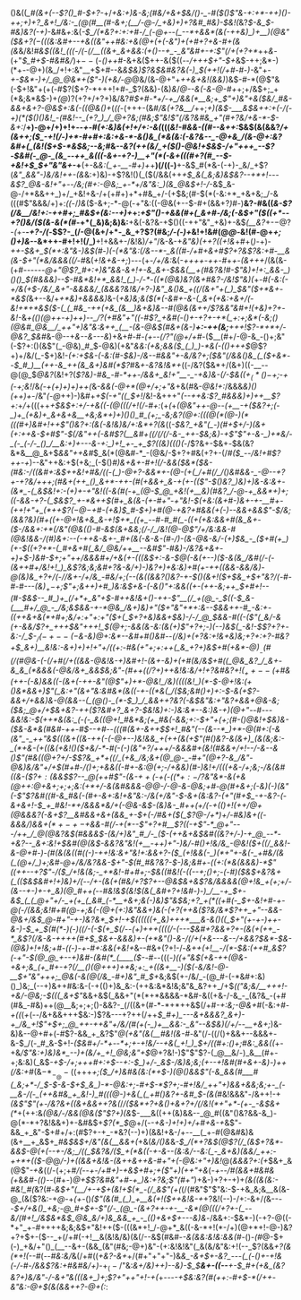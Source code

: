 ()&((*_#(&+(--$?()_#-$+?-*+/_+&:+)&-&;(#&/+&+$&/()-_-#($()$"&-+:+*-++)()-++;+)+?_&+!_/&:-_(@(#__(#-&+;(__/-@-/_+&)+)+?&#_#&)-$&!(_&?_$-&_$-#&)&?(-+)_-&#&_+:_&(*-$_/(*&?+:+:+#-/_(-@+--(_--*+&&*(&(-++&)_)+__)(@&"($&$+?(-((($&:&#+--+&(_(&"_++#&:+&(@_+(+(-&"_)+(+#+?+&-#+(&(&*&/&!_#&$((&!_(((-/(-(/__((&+_&+&&:(+()--+_-_&"&#+-+:$"(/+(+?+*_++_&_-(+"_$_#+$-#&#&/_)+$--($-_()+$+$_#-&+&($++-&($((_--/+++$+"-$+_&$-++;&*-)(*+--@+)(&_/+!+:&"__+$+#--&_&$&)$?&$&#&?&(-)_$(++!(/+#-#-)-_&"+-_+-$&*-)+/_@_@&*+($"-)(+&/-@_@&/(&-@+"+_++&+&!(&&)_)&$-#-*(@$"&(-$+!&"+(+(-#$?($+?-*+++!+#-_$?(&&)-(&)_&_/_@--&(-&-@-#+_+;+/&$+;_+(*&;&*&$-)+_(@_)$?($+?+/+?+)&/&?___#_$+#-*+/-+_/&&(*__&;+_$"+)&"+&($&/_#&-&&+&+?-@&$+:&(-((@&_()+_(_((_-(+++-(&#_/&(+?&__/_++;_$+)($&$-___&$&++:+(-/(-+)(*($()()&!_-(#&!--_(+?_)_/_@+?&;(#&;$"&!$"(/&?&#&_+"(#+?&/+&-*-$-&+:_/__+)-@+/+)+!+*--+*-#_(+:&)&(+!+/+:-&(_(((_&!-#&&-((#--&++:_$&$(&(&&?_/+(&++;($_-+!(/-)+*-#+#+:&:+&-*-&()&_(*&(&:(-&?&--_-@+&_/(&-@+:&?&#+(_(&!($+$-*&$&;--&;_#&*--&?(++(&/_+($()-@&!+$&$-/+"+++_--$?-$&#(-_@-_(&_--++_&(((-&+-+?-)__+"(*(-&+(((#+?(#_--$-+&!+$_$+"&"&+-*+__(+-&*&:(_+-__-#+)+*+__)(/((-)__+-&$_#(*&-(-+)-_&/_+$?(*&"_&&"-)&/&!++-(&*&:+)&)-+$?&!()(_($(/&&(++_+$_&(_&;&)&$&?--+*+!_-_--&$?_@&-&!+"+--/&;(#+:-@&;_+-*+/&"&:_)(&_@&$+!-/_-&$_&-@-/+*&&++_)+/_+&!+&-/+(+#+)+*+#&_+/-(+$&;(#-$(*(-&:+*_+&+&;_/-&(((#$"&&&/+)+:_((_-/_)&_($-&+;-*-@(-+"&:((-@&(+--$-#+(&&+?_)_#-)__&?-#&((*&-$?(/&__/&!+:-++#+;_#&$+(&:--+)+*+:_+$"()-+&&(#+(_&+#-/&;(-&$+"($((+*--+?()&/($(&-&(*(#_-+*(_&)&;&)&:__+&(-&?&-+$()((-++"&"_+&)+-&$_(__&?_+-$-@$?-_(_+-__-_+?-/(-_$$?-_(/-@(&+/+*-_&_+?$?(#&;_/-(-)+_&!+!&#(@_@-_&!(#-@+_+;()+)&_--&*++-#+!+!(/_)__+!+&&+-/&!&)_/+"_/&-&-+*&"&)(++?((+!&*+#+(_)-_+)-___++-$&+_$(*+:&"&_-)&$(#-)(-(*&"&:(/&--*-_&((#-/+#+&+#$?+?&_$?&:+#-__&(&-$+"(*&/&&&$($(/-#_&(_+!&+&-+;_)---(+-_/+/&:_&(-_++++-++-#_+_+_-_(&+++_/(&(&-(+#-----*-@+"_@$?_#+:+)&"&&-&+!+-&_&+-$&&(__+(#&?&!_#-_$"&)+!+:_&&-_)()()_$(#&&&)--_$-#&*&!+*_&&!_(_)-/-*-((*(@&)&?(&+#&?-/&!$"&)(*+*-#(-&:(-+/&(+$-/&/_&+"-&&&&/_(&&&?&!&/+?-)&"_&()&_+((/(&+"+(_)_$&"($+*&+-*&$(*&+--&/+_+*&)+&&&&)_&-(_+&)&;&*($(*(-&#+-&-(_&+(+&:+&+/(-&!+*+*&$($-(_(_#&_-++(+&_(&__)&+&)&--#(@&(&++/$?&*&"&#+!(+&)+?+-&!-_&*+(()(@_++-+)_++)--_/$?($+*_#&"+"((-#$?_+&#(-()+-+?+-+*(_+:+;&*(-&;()(@&#_@&__/_++"+)&"&:&++_(__-(&-@&$(#&+(&-)__+:-++(&;__+++!$?-*+*+/-@&?_$&#_&-@--+_&--&---&_)+&+#-#-*_(_+--(/$?$"(@+/+#-*($__(#+/-@-&_-()+;&"(-$?+:()(&$"(_-@&)_#_$-@&)(+&"_&&:(+&;&&($_(_)_)-*&(-(()+++$_@$?+)+/&/(_-$+)&!-*_(+:+$&-(-&:(#-$&)-/&--#&_&"+-&/&?+;(*___$&"(/&&()&_(_($+_&*--_$_#_)__(++-&_++(&_&+)&#(*$?_#&_+-&?&!&*+_((-/&?($&*+/(&+)((-__--@(@_$_@&?_(&!+?(___$?&)-#&_-#-*++-/&&+_&!+"__-_-+&)&-(/-$&$((+_(*()-$+;_-_+(-+;&!_/&*(-+(+)+)+)++(*&_-&&(-@+*(@+/+;+"&_+&(#&-_@&!+:_/&&&_&)()(++)+_-/&"_(-@_++)-)&#+_+$(-+"((_$+!_/&!-&+++"_(--++&:$?_#&&&)+)++__$?+:_+_/_+(((++_+$&$+:+/-+&((-(@(((/+!(/-#+:_(+_(_+_(@&"++-@--(+__-+($&?+;(-_)+_(+&)+_&+&+&__+&;&*+)+)()()_#_(+;_-&;&?(@+:(((@(*(@-)(*(((#+)&#+!++$"()&?+:(&(-&!&)&/+:&*+?(&_((*-$&?_+&"(_-)(#+$+/-)(&_+_(+:+_+&-$+#$"-$(/&"++(-&#$?_(__&#+((/(/(/-&-_++-$&;&)-+$"$"+-&-_)+*&/-_(-_(-/-_()_/__&:+)+---&-+:_)+!_+-_+_$?((&)((()(*-/$?&+-$&+_-_$&(&?&*&__@_&+$_&&"++&#_$_&(*(@&#-*_-(@&/-$+?+#&(+?+-(/_#($_--/&!+#$?++-+_)--&"++&:+$(+&;_(-$()___#_)&*+&+*-#+!(/-*&*&_($&*($&__-(#&:-/((__&#+:&$++&!+#&/((-(_)-@+?-&&*+-(@-(+(_/+#(/_/()&#&&-_-@--+?+-+?&/+++;(#&+(++_()_&+*-++-(#(+&&+_&-+(+-(($"-$()&?_)&)+)&-&:&+-(&*_-(_&$&!+:-(+)+-+"&!((_-_&(#(-+_(@-__$_@_+&!(+__&)(#&?_/-@-+_&&*+)+;((-&&-+?-(_$&*$?_+-*&++$(#+_&(&-(+-#+"-*+"&!-$(+&:(&+#-)&+-+-__#+-(++!+"+_(*++$?($-@-$+#-_(+&)_$_#-$+)+#(@-*+*&?+#&&(__+__(*-)--&&_+&&$"-$_/&;(&&?&)(#+((+-@+!&+&_&*-_+!_$+*_((+_--#-#_#(_-((+(+&:&&+#(&_&+-($-/&&+:+*(/&"(@&$($()-#_-&$(&+&&;(/-/_/&!(@-@$"_/+/&:&&-#(@&!&&-/(__#_)&_+:_--(-_++&-&*+-_#+(&(-*&-&*-(_#-/_)-(_&-@_&-_&/-_(_+)_$&_-_($+#(+_)(+-$((+?+*-(_#+&+#(_&/_@&/++__--&#$"-#&)-/&?&*+&+-+)+$-)&#-$+;+"++_/&&&#+/+&(+-(((&$+:-&-$_@(-&(+--)($-&(&_/&#(/-(-(&++#+/&!+!_)_&$?&;&;&#__+?&-&/+)-)&?+*_)_+&:&)+#(+-++(_(&&_-&&_/&)-@_(&)&_+?+/(*-/_/_&+*-/+/&_-#&*_/+;_(-_-(_&(_(&&?()&?-+-$()(&+!($+$&_+$+"&?_/(_-#-#-#-*--(*&)_$_+-$+;$"+;&++)+#_)&:&$+&-_(-_&_$()$"+:_&&((+-$($+*+*-*&;++_$+#+!--(#-$&$--_#_)+_(/+*+_&"+$-#++&!&$+$()-*+_+-$"__(/_+(@_-_$((-$_&-(___#+/_@_-_/&;&$&&-+-*_@&*_/&*+)&)+"($+"&"+*+:&--$&&++-#_-&:+-((__++&+&_(*+#+;&/+:+"+:+"($+(_$+?_+&)&&+$&)-/-/_@_$&&-#((-($"(_&/-&(+-&&/$?+_+__++$&"+++!_$(@+;-&&(&-&:(&(*+)$"+?+;-)(--)&$(_-*&!-$$?+?+-&:-/_$-$_/(-+--(-$&-&__)_@+:&*_--&_#+#()&#--(/&)+(+?&:+!&+&)&;+?+:+?-#&?+$_&+)__&!&:-&+)+)+!+"+/((+:-#&(+"+;+:++(_&_+?+)&$+#(_+_&*-@_)_$__-$(#(/(#_@&-(-(/+#(/+((&&-_@&!&-+)&#+!-(&+-&_)+*_(+#(_&/&$+#((_@&_&?_/_&+-&_&_(*&&&(-@&/&+_&&$&;&"-*(#_++((/$?+)+$_+&!&:&/+!+?&#&?+!_(_$_++--(+$_#&(+_+-(__-&)_&_&_((-(&+(-++-&"(@$"+)+*-@&!_/&)((((&!_)(*-$-@+!&:(+()&*&&+)$"(_&:+"(&+"&:&#&*(&((-+-((*&(_/($&;&#_(_)+)+:-$-&(+$?-&_&+/+&&)&-_@(&&_--(_(@()__-_(*__-$_)_/_&&++?&?(-&$&"&:+"&?+&&+_@&-&;($&;_@+/+$&+&?_-++(_$?&#+?_&+?-$&!&)+:-)&:&*--&:_)&-+)(@+"_--#---&&!&:-$(++*&(&:_(-(-_&((@+!_#&*&;(+_#&(-&&;+:-$+"+_(_+;(#-_()_@&!+$&)&-($&_-_&*&(_#&#-_++-#_$--+#--(((#(&+-&++$_$+!_#&"(--(&--*_)+*-@(#+:(-&(&"_-_++"&$(((&+((&-++(-(-@+--)&!_&&*_+(*__++(&(+$"(#()&?-&(&+)_(&(&;&:-_(*+&-(+((&(+&!()($+&_/-*_-_#(_-(-)(_&"+?_/+++/-*_&&_&#+(&!(#&&+/+!-_-/-&_--&()$"(#&((@+?+/-$$?&_+*+((/_(+&_/&;&+(@_@-_-#+"(@+?-&_/&"-@&)&/&"+/+$(#+#-/()+;+*&*&_((-#+-&:_@(*+;-/+&&)(#-)&!+/(((+&-_/+;&;-/&(&#((&-($$?+:($_&&$$?--_@(++#$"-(_&-$++($-+(-($(*+:-/$?&"&*-&(+&_(@_++:_@+&+;+;+;&:(_+*+/-_&(&#&&&-_@_@-/-@-&-@&;+#-@(__#+&+;(-&)(*-)(_&"(-$"$?&#_((#-&_#&*(_-*(#+-&*+:&!+_&"&:-/&(+/&"-$-&+(&:&?-(+"(#+$_-+-__&?-(-&+__&+!-$_+_#&!-*+/&&&*&/+(-@&-&$-(&)&-_#++(__+_/(-+(()+!(_+_+/_@_+(@&&&?(-&+$?__&#&&+&+(&&_+-$+(-/_#&+($(_$?_@-/+*_)+/-#&)_&+((-&&_&_/_)&&+$(*+-+-+$&&-#(/-*+*(*--$"+?+#__$?((-+$"-*_@+"---/++_/_@(@&?&$(#__&&&$-(&/+)&"_#_/-_($-_(+_+&+&$&#((&?+/-)-+_@_--*-+&?--_&+:&!+$&#(@(*&$-&&?&"&!(+__-++)+"-)&/-#()+!&/&_-@&!($+((/_&&!-&-@+#-)-*(#(&(_&((#((-)-++!&:&_+"&!+:&&+?-_($_(+!&&(-_)(*+"+-&(-_+#&/(&(_(@+/_)+;&#-@+/&/&?&&-$+"-$(#_#&?&?-$-)&;&#+-((+:(*&(&_&_&)-*$"((++--+?$"-/($_/+!&(&;-_+*&!-#+#+;-$&((#&!(-((--+;()+;-(-#_)($&$+*&?&+(*_(($&$&#+!+)__&)+/(--/+-(_&(_+_(_#&/+?$?+--@&$&+_&$?&/&&&&(@+!&_+(+;+/-(&--+-)+-+_&)(@_#++(--#&!&$(_&!_$(&(_&#+?+!&#-)-)_/__-+_$+-&$_(_(_@+"+/-_+(+_(_&#_(-*__+&+;&(-)&)$"&$&;+?_+(*((+#(-_$+-&!+#-+-@_(-/(&&;&!_#+#(@-_+;&(-_(@+(+:_)&"&&+)&(-(+?(_++&($?&/&*$?+_+_+"__--&&-@_&+/_&_$_@-#+"-+-)&?&*_$+!_-+$((((((+_&)+++*___&-&()((_$+"($+$-+-)++-&-)-$_+_$(__#(*-__)(_-)_((/-(-$(+_$(/--(_+)+*++(((*(/-(---$&#+?&&+?+-(&(+(++_-*_&$?(/_&-&-++++_(#+$_$&$+$-*&&&)+-(*+*&"()_-_&-/(/+(+&---&-_-/+&&?_$&*-$&-(@&)+!+!&;+#___-((-)-+-#+:&&(+&!+_&--#&$+($?+!-/-_&*++(*+!__-/(*-$&:(++#_&$?(-+"-$(@_@_+--+)&#-(&#(*_(____($-_-#--(((_-)((+"&$(+&-++(@&-+&+;&_(+_#+-+?(/__()(@+++)+*&;+:_+((&+__-)($(-&/&!-@-__$+"&"+++;_@&(-&(@(/&_-#+)&"_#_$+_&;&$(+-/&/_-(@_#-(-*&#+:&)()_)&;_(--+)&++#&:&-(-+(()+)&_&:-(++&:&*&!&;&"&_&?++_/+$_$(($"&;&/__+++!-+&/-@&;-$(((_&+$"_&&+&$(_&&+"(*(*+*&&&&-*&#-&((+&-/-&_-_(&?&_-(+#(#&_-#&)++(@__&;+;+;()-&&?-_(/((&+(#-*-*+*++&$(/+#_-+:&;-@&+_#(-&:+#_-+((_(_+_(--/&+&&+++$&:-)$?&---+?++(/++_$_#+)_---&+&&&?_&+)-+_/&_+!$"+$+;_@_++-++&"+/&/(#(+(-_)+__&&:-_&"--&$&)(/+/--__+&+;_)&-&)&--@+#+(-#$?-&&_+_&?$"_@(+&"(&(__#&!(&-#-_&"(/-((/()+&&+--&&&+-&-$_/(-_#_&-$+!-*($&#+/-*+--*+;+-+!&/--+&(_+!_)_$+/(_(#+:()+;_#&:_&&((*+-+&_/$"&:+)&)&*_--)+(&/+_+!_@&;&"+$_@+?&!-)$"$"$?-(_@__&/-)_&__(#+-+;&:&)(_&$_-+$-/+;+++#+:+$--+:-$_)+/-_&$-/&)&;&;(+--+!&#(#+&+-&)-)++(/&:+#_(&$-*_-_@-(($+++_+;($_/+)&#&(&:(*+$-)(@()&&$"(-&_&&(#___#(_&;+*-/_$-$-&-$+$_&_)-*-@&:+;-#+$-*$?+;-#+!&/_++"+)&&+&&;&;+-_(-__&-/(-_(++&#&_+_&!-)_#(((@-)+&(_(_+#()&?+-&#_$-(&(_#&!&&&"-/&$+$+!-+_(&*$"$"(+-/&?&+(*(&+&&++?&(_/_/($&*+?+&()+&+?+/(/&!(*+"+*-(+-_-&$&+(*_+(++:&_(@&/-/&&(@&($"$?+)(&_$-___&((++(&)&&--_@_#((&"()&?&&-&_)-@(*-*+?&!&&+)+-&#&$+_$?(*_$_@+/(-_-+&-)+!+)+/+#+&-+_&$"-&&_+_&"-$+#+/+:(#$?+-+_-*&?(--)+)(&&!+&-/+--__(_+-#(@&#&)&(&+__+_&$+*_#&$&$+/&"(&(__&&+(*+&(*&/()&*&_-$_/(*+?&$(@$?(/_(&$+?&*_-_&&$-@(+(--+-/&;_/((_$&?&/($_+(*&((-+-&--(&:&/--&:(_-_&+&)(&&/_++:-++*+(($-@_@_/-)+((&&+&!&-(&++&++&-#+"+(-@&:+"+)&!_@(_&&&?+:(+_$&+_&(@$"_-+&_((/-(+;+#_/(--+-/+#+)-+&$+#+;+($"+)(++"+&_(_-+--/_#_(&&+#&#&(+_&_&#-(()-_-(_#_+-)_@+$$?&#&"+#-+_)&:+?&;$"(#+"_)+&-)+?+-+)+*(&((&(&:-#&!_#(*&?(#-*&$+"(__/+-+$+(&!+$(*_-(/_&$"(+(*(/(#&"$"$"&:-$-+&_&;&__&(&-@_(&($?&:-+_@-_+*(+-*()_($"(&(#_(_)_+__&(+!($++&!&-+_+?&!(--)-/+:-&+/_(_&--_--$+/+&()_+&;-@_#+$+-$"(/-_(@_-(&+?++-+-__-&*(@(((/+?+-(_--&/(#+!_/&$&*&$_@&_&/+)&_&&_+_-_(()+&+$+---&)&_-/&&+:-$&*-)(-+?-@((-*+"_+-#++++&;&;&$+"&!++($-(((&*+!_/-@+*_&((-&-*+!(*-/+)(@+*+!-@-)&?+?+$+-($--_+(/+#(-+!__&(&!&/&)(&(/--&$(#&#-*_-_&(&&:&!&:&&(#-*()_-(#_@-$+(-)_+&/+"()_(__--&+-(&&_(&"(#&;-@+)&"-(+:&!&!&"(_&(&/&"&:+!(--_$?(&&_+?(&(*+!(--#_(--_#&:&/_&(/+#((_+&?-&+_+/(#+"+"+"-)&*&_-&+$+-&?_---(_(-()+-+!&(-/-#-/&&$?&:+#&#&/+)-*+$_(-/$"&:_&+/&)+*+)--&)-$_$__&+-((--__+-$_#+(+&_(&?&?+)&/&"-/-&+"&(((&+_)+;$?+"+*+"+!-+(_+---_-+$&:&?(#(++:-#+$-*(/++___-&"&:-@+$(*&(&*&++?-@+(_:_:
